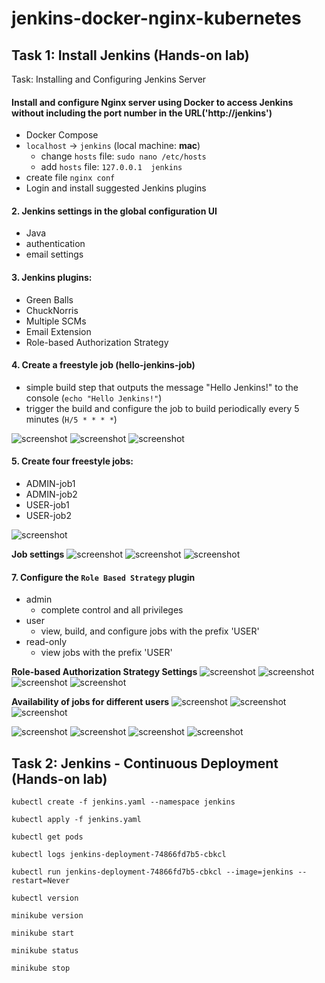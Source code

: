 # jenkins-docker-nginx-kubernetes

## Task 1: Install Jenkins (Hands-on lab)
Task: Installing and Configuring Jenkins Server

#### Install and configure Nginx server using Docker to access Jenkins without including the port number in the URL('http://jenkins')
- Docker Compose
- `localhost` -> `jenkins` (local machine: **mac**)
  - change `hosts` file: `sudo nano /etc/hosts` 
  - add `hosts` file: `127.0.0.1  jenkins`
- create file `nginx conf`
- Login and install suggested Jenkins plugins

#### 2. Jenkins settings in the global configuration UI
- Java
- authentication
- email settings

#### 3. Jenkins plugins: 
- Green Balls
- ChuckNorris
- Multiple SCMs
- Email Extension
- Role-based Authorization Strategy

#### 4. Create a freestyle job (hello-jenkins-job)
- simple build step that outputs the message "Hello Jenkins!" to the console (`echo "Hello Jenkins!"`)
- trigger the build and configure the job to build periodically every 5 minutes (`H/5 * * * *`)

![screenshot](readme-assets/hello-jenkins-job-1.png)
![screenshot](readme-assets/hello-jenkins-job-2.png)
![screenshot](readme-assets/hello-jenkins-job-3.png)

#### 5. Create four freestyle jobs: 
- ADMIN-job1
- ADMIN-job2
- USER-job1
- USER-job2

![screenshot](readme-assets/freestyle-jobs-1.png)

**Job settings**
![screenshot](readme-assets/job-setting-1.png)
![screenshot](readme-assets/job-setting-2.png)
![screenshot](readme-assets/job-setting-3.png)

#### 7. Configure the `Role Based Strategy` plugin
- admin
  - complete control and all privileges
- user
  - view, build, and configure jobs with the prefix 'USER'
- read-only
  - view jobs with the prefix 'USER'

**Role-based Authorization Strategy Settings**
![screenshot](readme-assets/role-based-strategy-settings-1.png)
![screenshot](readme-assets/role-based-strategy-settings-2.png)
![screenshot](readme-assets/role-based-strategy-settings-3.png)
![screenshot](readme-assets/role-based-strategy-settings-4.png)

**Availability of jobs for different users**
![screenshot](readme-assets/freestyle-jobs-2.png)
![screenshot](readme-assets/freestyle-jobs-3.png)
![screenshot](readme-assets/freestyle-jobs-4.png)

![screenshot](readme-assets/job-1.png)
![screenshot](readme-assets/job-2.png)
![screenshot](readme-assets/job-3.png)
![screenshot](readme-assets/job-4.png)

## Task 2: Jenkins - Continuous Deployment (Hands-on lab)

```
kubectl create -f jenkins.yaml --namespace jenkins
```
```
kubectl apply -f jenkins.yaml
```
```
kubectl get pods
```
```
kubectl logs jenkins-deployment-74866fd7b5-cbkcl
```
```
kubectl run jenkins-deployment-74866fd7b5-cbkcl --image=jenkins --restart=Never
```
```
kubectl version
```
```
minikube version
```
```
minikube start
```
```
minikube status
```
```
minikube stop
```